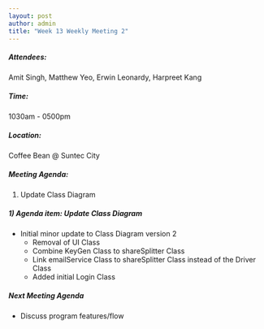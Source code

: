 ```yaml
---
layout: post
author: admin
title: "Week 13 Weekly Meeting 2"
---
```


##### Attendees:
Amit Singh, Matthew Yeo, Erwin Leonardy, Harpreet Kang

##### Time:
1030am - 0500pm

##### Location: 
Coffee Bean @ Suntec City

##### Meeting Agenda:
1.  Update Class Diagram

##### 1) Agenda item:  Update Class Diagram
- Initial minor update to Class Diagram version 2
  - Removal of UI Class
  - Combine KeyGen Class to shareSplitter Class
  - Link emailService Class to shareSplitter Class instead of the Driver Class
  - Added initial Login Class

##### Next Meeting Agenda
- Discuss program features/flow
